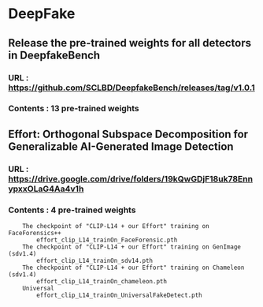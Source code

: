 # DeepFake
## Release the pre-trained weights for all detectors in DeepfakeBench
### URL : https://github.com/SCLBD/DeepfakeBench/releases/tag/v1.0.1
### Contents : 13 pre-trained weights

## Effort: Orthogonal Subspace Decomposition for Generalizable AI-Generated Image Detection
### URL : https://drive.google.com/drive/folders/19kQwGDjF18uk78EnnypxxOLaG4Aa4v1h
### Contents : 4 pre-trained weights
		The checkpoint of "CLIP-L14 + our Effort" training on FaceForensics++
			effort_clip_L14_trainOn_FaceForensic.pth
		The checkpoint of "CLIP-L14 + our Effort" training on GenImage (sdv1.4)
			effort_clip_L14_trainOn_sdv14.pth
		The checkpoint of "CLIP-L14 + our Effort" training on Chameleon (sdv1.4)
			effort_clip_L14_trainOn_chameleon.pth
		Universal
			effort_clip_L14_trainOn_UniversalFakeDetect.pth
